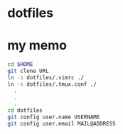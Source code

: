 # dotfiles

# my memo
```sh
cd $HOME
git clone URL
ln -s dotfiles/.vimrc ./
ln -s dotfiles/.tmux.conf ./
  .
  .
  .
cd dotfiles
git config user.name USERNAME
git config user.email MAIL@ADDRESS
```

